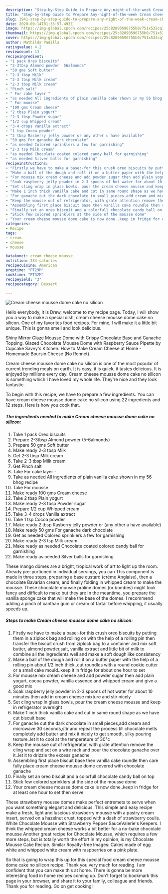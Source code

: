 ```yaml
---
description: "Step-by-Step Guide to Prepare Any-night-of-the-week Cream cheese mousse dome cake no silicon"
title: "Step-by-Step Guide to Prepare Any-night-of-the-week Cream cheese mousse dome cake no silicon"
slug: 1941-step-by-step-guide-to-prepare-any-night-of-the-week-cream-cheese-mousse-dome-cake-no-silicon
date: 2020-09-14T01:35:57.493Z
image: https://img-global.cpcdn.com/recipes/25c82890590755b0/751x532cq70/cream-cheese-mousse-dome-cake-no-silicon-recipe-main-photo.jpg
thumbnail: https://img-global.cpcdn.com/recipes/25c82890590755b0/751x532cq70/cream-cheese-mousse-dome-cake-no-silicon-recipe-main-photo.jpg
cover: https://img-global.cpcdn.com/recipes/25c82890590755b0/751x532cq70/cream-cheese-mousse-dome-cake-no-silicon-recipe-main-photo.jpg
author: Mathilda Padilla
ratingvalue: 4.2
reviewcount: 13
recipeingredient:
- "1 pack Oreo biscuits"
- "2-3tbsp Almond powder  56almonds"
- "50 gms Soft butter"
- "2-3 tbsp Milk"
- "2-3 tbsp Milk cream"
- "2-3 tbsp Milk cream"
- "Pinch salt"
- " For cake layer "
- "as needed All ingredients of plain vanilla cake shown in my 56 bhog recipe"
- " For mousse"
- "100 gms Cream cheese"
- "2 tbsp Plain yogurt"
- "2-3 tbsp Powder sugar"
- "1/2 cup Whipped cream"
- "3-4 drops Vanilla axtract"
- "1 tsp Cocoa powder"
- "2 tbsp Rasberry jelly powder or any other u have available"
- "50 gms For ganache dark chocolate"
- "as needed Colored sprinklers a few for garnishing"
- "2-3 tsp Milk cream"
- "as needed Chocolate coated colored candy ball for garnishing"
- "as needed Silver balls for garnishing"
recipeinstructions:
- "Firstly we have to make a base:-for this crush oreo biscuits by putting them in a ziplock bag and rolling on with the help of a rolling pin then transfer the biscuit crush from ziplock bag to a container and mix soft butter, almond powder,salt, vanilla extract and little bit of milk to combine all the ingredients well and make a soft dough like consistency"
- "Make a ball of the dough and roll it on a butter paper with the help of a rolling pin about 1/2 inch thick..cut roundles with a round cookie cutter or a small cake mould..keep it in fridge for about one hour to set"
- "For mousse mix cream cheese and add powder sugar then add plain yogurt, cocoa powder, vanilla essence and whipped cream and give a good mix"
- "Soak raspberry jelly powder in 2-3 spoons of hot water for about 10 minutes then add in cream cheese mixture and stir nicely"
- "Set cling wrap in glass bowls, pour the cream cheese mousse and keep in refrigerator overnight"
- "Make 1 inch thick vanilla cake and cut in same round shape as we have cut biscuit base"
- "For ganache cut the dark chocolate in small pieces,add cream and microwave 30 seconds,stir and repeat the process till chocolate melts completely add butter and mix it nicely to get smooth, silky pouring texture..let it to cool at the temperature of 30°c"
- "Keep the mousse out of refrigerator, with grate attention remove the cling wrap and set on a wire rack and pour the chocolate ganache over it..let it to drizzle the excess ganache"
- "Assembling first place biscuit base then vanilla cake roundle then care fully place cream cheese mousse dome covered with chocolate ganache"
- "Finally set an oreo biscuit and a colorfull chocolate candy ball on top"
- "Stick few colored sprinklers at the side of the mousse dome"
- "Your cream cheese mousse dome cake is now done..keep in fridge for at least one hour to set then serve"
categories:
- Recipe
tags:
- cream
- cheese
- mousse

katakunci: cream cheese mousse 
nutrition: 284 calories
recipecuisine: American
preptime: "PT29M"
cooktime: "PT32M"
recipeyield: "3"
recipecategory: Dessert

---
```



![Cream cheese mousse dome cake no silicon](https://img-global.cpcdn.com/recipes/25c82890590755b0/751x532cq70/cream-cheese-mousse-dome-cake-no-silicon-recipe-main-photo.jpg)

Hello everybody, it is Drew, welcome to my recipe page. Today, I will show you a way to make a special dish, cream cheese mousse dome cake no silicon. One of my favorites food recipes. For mine, I will make it a little bit unique. This is gonna smell and look delicious.

Shiny Mirror Glaze Mousse Dome with Crispy Chocolate Base and Ganache Topping. Glazed Chocolate Mousse Dome with Raspberry Sauce Pipette by Cupcake Savvy&#39;s Kitchen. How to Make Cream Cheese at Home - Homemade Boursin Cheese (No Rennet).

Cream cheese mousse dome cake no silicon is one of the most popular of current trending meals on earth. It is easy, it is quick, it tastes delicious. It is enjoyed by millions every day. Cream cheese mousse dome cake no silicon is something which I have loved my whole life. They're nice and they look fantastic.


To begin with this recipe, we have to prepare a few ingredients. You can have cream cheese mousse dome cake no silicon using 22 ingredients and 12 steps. Here is how you cook that.

<!--inarticleads1-->

##### The ingredients needed to make Cream cheese mousse dome cake no silicon:

1. Take 1 pack Oreo biscuits
1. Prepare 2-3tbsp Almond powder  (5-6almonds)
1. Prepare 50 gms Soft butter
1. Make ready 2-3 tbsp Milk
1. Get 2-3 tbsp Milk cream
1. Take 2-3 tbsp Milk cream
1. Get Pinch salt
1. Take  For cake layer -
1. Take as needed All ingredients of plain vanilla cake shown in my 56 bhog recipe
1. Take  For mousse
1. Make ready 100 gms Cream cheese
1. Take 2 tbsp Plain yogurt
1. Make ready 2-3 tbsp Powder sugar
1. Prepare 1/2 cup Whipped cream
1. Take 3-4 drops Vanilla axtract
1. Take 1 tsp Cocoa powder
1. Make ready 2 tbsp Rasberry jelly powder or (any other u have available)
1. Make ready 50 gms For ganache dark chocolate
1. Get as needed Colored sprinklers a few for garnishing
1. Make ready 2-3 tsp Milk cream
1. Make ready as needed Chocolate coated colored candy ball for garnishing
1. Make ready as needed Silver balls for garnishing


These mango dômes are a bright, tropical work of art to light up the room. Already pre-portioned in individual servings, you can This component is made in three steps, preparing a base custard (créme Anglaise), then a chocolate Bavarian cream, and finally folding in whipped cream to make the mousse. These chocolate mousse praline domes (or bombes) might look fancy and difficult to make but they are In the meantime, you prepare the vanilla sponge cake that will make the base of the domes. I recommend adding a pinch of xanthan gum or cream of tartar before whipping, it usually speeds up. 

<!--inarticleads2-->

##### Steps to make Cream cheese mousse dome cake no silicon:

1. Firstly we have to make a base:-for this crush oreo biscuits by putting them in a ziplock bag and rolling on with the help of a rolling pin then transfer the biscuit crush from ziplock bag to a container and mix soft butter, almond powder,salt, vanilla extract and little bit of milk to combine all the ingredients well and make a soft dough like consistency
1. Make a ball of the dough and roll it on a butter paper with the help of a rolling pin about 1/2 inch thick..cut roundles with a round cookie cutter or a small cake mould..keep it in fridge for about one hour to set
1. For mousse mix cream cheese and add powder sugar then add plain yogurt, cocoa powder, vanilla essence and whipped cream and give a good mix
1. Soak raspberry jelly powder in 2-3 spoons of hot water for about 10 minutes then add in cream cheese mixture and stir nicely
1. Set cling wrap in glass bowls, pour the cream cheese mousse and keep in refrigerator overnight
1. Make 1 inch thick vanilla cake and cut in same round shape as we have cut biscuit base
1. For ganache cut the dark chocolate in small pieces,add cream and microwave 30 seconds,stir and repeat the process till chocolate melts completely add butter and mix it nicely to get smooth, silky pouring texture..let it to cool at the temperature of 30°c
1. Keep the mousse out of refrigerator, with grate attention remove the cling wrap and set on a wire rack and pour the chocolate ganache over it..let it to drizzle the excess ganache
1. Assembling first place biscuit base then vanilla cake roundle then care fully place cream cheese mousse dome covered with chocolate ganache
1. Finally set an oreo biscuit and a colorfull chocolate candy ball on top
1. Stick few colored sprinklers at the side of the mousse dome
1. Your cream cheese mousse dome cake is now done..keep in fridge for at least one hour to set then serve


These strawberry mousse domes make perfect entremets to serve when you want something elegant and delicious. This simple and easy recipe make a fresh, light and luscious strawberry mousse with a pastry cream insert, served on a hazelnut crust, topped with a dash of strawberry coulis. White Chocolate Mousse with Strawberry Pepper SauceValerie&#39;s Keepers. I think the whipped cream cheese works a bit better for a no-bake chocolate mousse Another great recipe for Chocolate Mousse, which requires a few more steps, but is totally worth the effort in my opinion, is my Chocolate Mousse Cake Recipe. Similar Royalty-free Images: Cakes made of egg white and whipped white cream with raspberries on a pink plate. 

So that is going to wrap this up for this special food cream cheese mousse dome cake no silicon recipe. Thank you very much for reading. I am confident that you can make this at home. There is gonna be more interesting food in home recipes coming up. Don't forget to bookmark this page in your browser, and share it to your family, colleague and friends. Thank you for reading. Go on get cooking!
